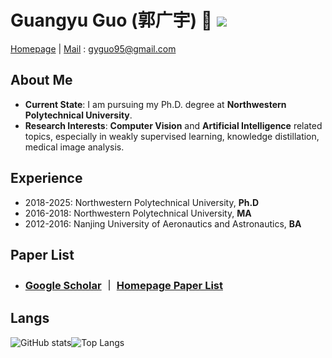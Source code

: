 # Guangyu Guo (郭广宇) 👋 ![](https://komarev.com/ghpvc/?username=gyguo&color=blue&style=flat-square)

[![]()]()[Homepage](https://gyguo.github.io/)
|
[![]()](gyguo95@gmail.com)[Mail](gyguo95@gmail.com)
: gyguo95@gmail.com


##  About Me
- **Current State**: I am pursuing my Ph.D. degree at **Northwestern Polytechnical University**.
- **Research Interests**: **Computer Vision** and **Artificial Intelligence** related topics, especially in weakly supervised learning, knowledge distillation, medical image analysis.

## Experience
- 2018-2025: Northwestern Polytechnical University, **Ph.D**
- 2016-2018: Northwestern Polytechnical University, **MA**
- 2012-2016: Nanjing University of Aeronautics and Astronautics, **BA**

## Paper List
- ### [![]()](https://scholar.google.com/citations?user=F-mtieAAAAAJ&hl=zh-CN)[Google Scholar](https://scholar.google.com/citations?user=F-mtieAAAAAJ&hl=zh-CN) ｜ [![]()](https://scholar.google.com/citations?user=F-mtieAAAAAJ&hl=zh-CN)[Homepage Paper List](https://gyguo.github.io/publications.html)


##  Langs

![GitHub stats](https://github-readme-stats.vercel.app/api?username=gyguo\&rank_icon=github)![Top Langs](https://github-readme-stats.vercel.app/api/top-langs/?username=gyguo\&layout=compact)
